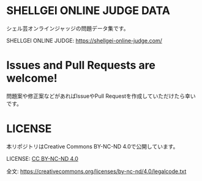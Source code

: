 # SHELLGEI ONLINE JUDGE DATA
シェル芸オンラインジャッジの問題データ集です。

SHELLGEI ONLINE JUDGE: https://shellgei-online-judge.com/

# Issues and Pull Requests are welcome!
問題案や修正案などがあればIssueやPull Requestを作成していただけたら幸いです。

# LICENSE
本リポジトリはCreative Commons BY-NC-ND 4.0で公開しています。

LICENSE: [CC BY-NC-ND 4.0](https://creativecommons.org/licenses/by-nc-nd/4.0/)

全文: https://creativecommons.org/licenses/by-nc-nd/4.0/legalcode.txt
